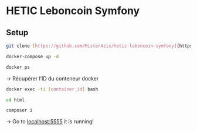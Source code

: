# HETIC Leboncoin Symfony

## Setup
```bash
git clone [https://github.com/MisterAzix/hetic-leboncoin-symfony](https://github.com/MisterAzix/hetic-leboncoin-symfony)
```

```bash
docker-compose up -d
```

```bash
docker ps
```

→ Récupérer l’ID du conteneur docker

```bash
docker exec -ti [container_id] bash
```

```bash
cd html
```

```bash
composer i
```

→ Go to [localhost:5555](http://localhost:5555) it is running!
